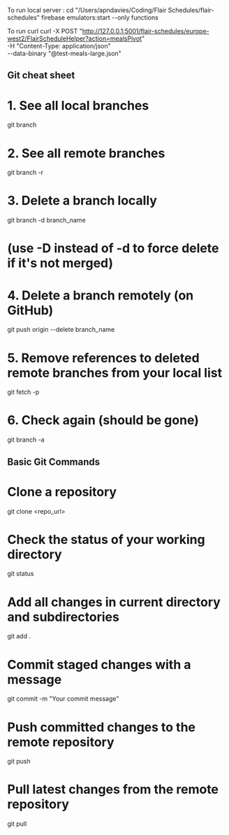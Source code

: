 To run local server :
cd "/Users/apndavies/Coding/Flair Schedules/flair-schedules"
firebase emulators:start --only functions

To run curl
curl -X POST "http://127.0.0.1:5001/flair-schedules/europe-west2/FlairScheduleHelper?action=mealsPivot" \
  -H "Content-Type: application/json" \
  --data-binary "@test-meals-large.json"


## Git cheat sheet 
  # 1. See all local branches
git branch

# 2. See all remote branches
git branch -r

# 3. Delete a branch locally
git branch -d branch_name
# (use -D instead of -d to force delete if it's not merged)

# 4. Delete a branch remotely (on GitHub)
git push origin --delete branch_name

# 5. Remove references to deleted remote branches from your local list
git fetch -p

# 6. Check again (should be gone)
git branch -a


## Basic Git Commands
  # Clone a repository
git clone <repo_url>

# Check the status of your working directory
git status

# Add all changes in current directory and subdirectories
git add .

# Commit staged changes with a message
git commit -m "Your commit message"

# Push committed changes to the remote repository
git push

# Pull latest changes from the remote repository
git pull